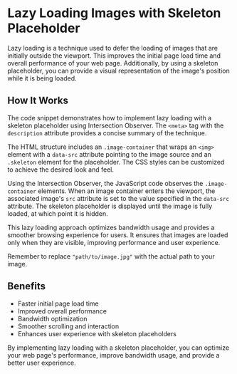 # Lazy Loading Images with Skeleton Placeholder

Lazy loading is a technique used to defer the loading of images that are initially outside the viewport. This improves the initial page load time and overall performance of your web page. Additionally, by using a skeleton placeholder, you can provide a visual representation of the image's position while it is being loaded.

## How It Works

The code snippet demonstrates how to implement lazy loading with a skeleton placeholder using Intersection Observer. The `<meta>` tag with the `description` attribute provides a concise summary of the technique.

The HTML structure includes an `.image-container` that wraps an `<img>` element with a `data-src` attribute pointing to the image source and an `.skeleton` element for the placeholder. The CSS styles can be customized to achieve the desired look and feel.

Using the Intersection Observer, the JavaScript code observes the `.image-container` elements. When an image container enters the viewport, the associated image's `src` attribute is set to the value specified in the `data-src` attribute. The skeleton placeholder is displayed until the image is fully loaded, at which point it is hidden.

This lazy loading approach optimizes bandwidth usage and provides a smoother browsing experience for users. It ensures that images are loaded only when they are visible, improving performance and user experience.

Remember to replace `"path/to/image.jpg"` with the actual path to your image.

## Benefits

- Faster initial page load time
- Improved overall performance
- Bandwidth optimization
- Smoother scrolling and interaction
- Enhances user experience with skeleton placeholders

By implementing lazy loading with a skeleton placeholder, you can optimize your web page's performance, improve bandwidth usage, and provide a better user experience.
